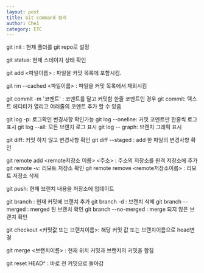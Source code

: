 ```yaml
---
layout: post
title: Git command 정리
author: Che1
category: ETC
---
```



git init : 현재 폴더를 git repo로 설정

git status: 현재 스테이지 상태 확인

git add <파일이름> : 파일을 커밋 목록에 포함시킴.

git rm --cached <파일이름> : 파일을 커밋 목록에서 제외시킴

git commit -m '코멘트' : 코멘트를 달고 커밋함 한줄 코멘트인 경우
git commit: 텍스트 에디터가 열리고 여러줄의 코멘트 추가 할 수 있음

git log -p: 로그확인 변경사항 확인가능
git log --oneline:  커밋 코멘트만 한줄씩 로그 표시
git log --all: 모든 브랜치 로그 표시
git log -- graph: 브랜치 그래픽 표시 

git diff: 커밋 하지 않고 변경사항 확인
git diff --staged : add 한 파일의 변경사항 확인

git remote add <remote저장소 이름> <주소> : 주소의 저장소를 원격 저장소에 추가
git remote -v: 리모트 저장소 확인
git remote remove <remote저장소이름> : 리모트 저장소 삭제

git push: 현재 브랜치 내용을 저장소에 업데이트

git branch : 현재 커밋에 브랜치 추가
git branch -d : 브랜치 삭제
git branch --merged : merged 된 브랜치 확인
git branch --no-merged : merge 되지 않은 브랜치 확인

git checkout <커밋값 또는 브랜치이름>: 해당 커밋 값 또는 브랜치이름으로 head변경

git merge <브랜치이름> : 현재 위치 커밋과 브랜치의 커밋을 합침

git reset HEAD^ : 바로 전 커밋으로 돌아감

